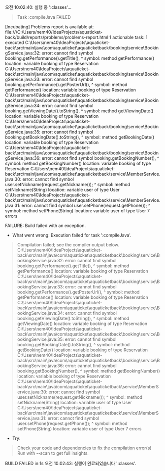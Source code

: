 오전 10:02:40: 실행 중 ':classes'…


> Task :compileJava FAILED

[Incubating] Problems report is available at: file:///C:/Users/nem40/IdeaProjects/aquaticket-back/build/reports/problems/problems-report.html
1 actionable task: 1 executed
C:\Users\nem40\IdeaProjects\aquaticket-back\src\main\java\com\aquaticket\aquaticketback\booking\service\BookingService.java:32: error: cannot find symbol
                        booking.getPerformance().getTitle(),
                               ^
  symbol:   method getPerformance()
  location: variable booking of type Reservation
C:\Users\nem40\IdeaProjects\aquaticket-back\src\main\java\com\aquaticket\aquaticketback\booking\service\BookingService.java:33: error: cannot find symbol
                        booking.getPerformance().getPosterUrl(),
                               ^
  symbol:   method getPerformance()
  location: variable booking of type Reservation
C:\Users\nem40\IdeaProjects\aquaticket-back\src\main\java\com\aquaticket\aquaticketback\booking\service\BookingService.java:34: error: cannot find symbol
                        booking.getViewingDate().toString(),
                               ^
  symbol:   method getViewingDate()
  location: variable booking of type Reservation
C:\Users\nem40\IdeaProjects\aquaticket-back\src\main\java\com\aquaticket\aquaticketback\booking\service\BookingService.java:35: error: cannot find symbol
                        booking.getBookingDate().toString(),
                               ^
  symbol:   method getBookingDate()
  location: variable booking of type Reservation
C:\Users\nem40\IdeaProjects\aquaticket-back\src\main\java\com\aquaticket\aquaticketback\booking\service\BookingService.java:36: error: cannot find symbol
                        booking.getBookingNumber(),
                               ^
  symbol:   method getBookingNumber()
  location: variable booking of type Reservation
C:\Users\nem40\IdeaProjects\aquaticket-back\src\main\java\com\aquaticket\aquaticketback\service\MemberService.java:30: error: cannot find symbol
        user.setNickname(request.getNickname());
            ^
  symbol:   method setNickname(String)
  location: variable user of type User
C:\Users\nem40\IdeaProjects\aquaticket-back\src\main\java\com\aquaticket\aquaticketback\service\MemberService.java:31: error: cannot find symbol
        user.setPhone(request.getPhone());
            ^
  symbol:   method setPhone(String)
  location: variable user of type User
7 errors

FAILURE: Build failed with an exception.

* What went wrong:
Execution failed for task ':compileJava'.
> Compilation failed; see the compiler output below.
  C:\Users\nem40\IdeaProjects\aquaticket-back\src\main\java\com\aquaticket\aquaticketback\booking\service\BookingService.java:32: error: cannot find symbol
                          booking.getPerformance().getTitle(),
                                 ^
    symbol:   method getPerformance()
    location: variable booking of type Reservation
  C:\Users\nem40\IdeaProjects\aquaticket-back\src\main\java\com\aquaticket\aquaticketback\booking\service\BookingService.java:33: error: cannot find symbol
                          booking.getPerformance().getPosterUrl(),
                                 ^
    symbol:   method getPerformance()
    location: variable booking of type Reservation
  C:\Users\nem40\IdeaProjects\aquaticket-back\src\main\java\com\aquaticket\aquaticketback\booking\service\BookingService.java:34: error: cannot find symbol
                          booking.getViewingDate().toString(),
                                 ^
    symbol:   method getViewingDate()
    location: variable booking of type Reservation
  C:\Users\nem40\IdeaProjects\aquaticket-back\src\main\java\com\aquaticket\aquaticketback\booking\service\BookingService.java:35: error: cannot find symbol
                          booking.getBookingDate().toString(),
                                 ^
    symbol:   method getBookingDate()
    location: variable booking of type Reservation
  C:\Users\nem40\IdeaProjects\aquaticket-back\src\main\java\com\aquaticket\aquaticketback\booking\service\BookingService.java:36: error: cannot find symbol
                          booking.getBookingNumber(),
                                 ^
    symbol:   method getBookingNumber()
    location: variable booking of type Reservation
  C:\Users\nem40\IdeaProjects\aquaticket-back\src\main\java\com\aquaticket\aquaticketback\service\MemberService.java:30: error: cannot find symbol
          user.setNickname(request.getNickname());
              ^
    symbol:   method setNickname(String)
    location: variable user of type User
  C:\Users\nem40\IdeaProjects\aquaticket-back\src\main\java\com\aquaticket\aquaticketback\service\MemberService.java:31: error: cannot find symbol
          user.setPhone(request.getPhone());
              ^
    symbol:   method setPhone(String)
    location: variable user of type User
  7 errors

* Try:
> Check your code and dependencies to fix the compilation error(s)
> Run with --scan to get full insights.

BUILD FAILED in 1s
오전 10:02:43: 실행이 완료되었습니다 ':classes'.
